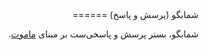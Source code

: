 <div dir=rtl>
شمابگو (پرسش و پاسخ)
======

شمابگو، بستر پرسش و پاسخی‌ست بر مبنای [ماموت](https://github.com/caelum/mamute).